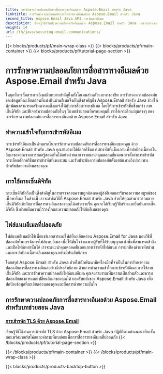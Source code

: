 ```yaml
---
title: การรักษาความปลอดภัยการสื่อสารทางอีเมลด้วย Aspose.Email สำหรับ Java
linktitle: การรักษาความปลอดภัยการสื่อสารทางอีเมลด้วย Aspose.Email สำหรับ Java
second_title: Aspose.Email Java API การจัดการอีเมล
description: เรียนรู้วิธีปรับปรุงความปลอดภัยอีเมลด้วย Aspose.Email สำหรับ Java บทช่วยสอนของเราครอบคลุมถึงการเข้ารหัส ลายเซ็นดิจิทัล และอื่นๆ เพื่อการสื่อสารทางอีเมลที่ปลอดภัย
weight: 14
url: /th/java/securing-email-communications/
---
```


{{< blocks/products/pf/main-wrap-class >}}
{{< blocks/products/pf/main-container >}}
{{< blocks/products/pf/tutorial-page-section >}}

# การรักษาความปลอดภัยการสื่อสารทางอีเมลด้วย Aspose.Email สำหรับ Java


ในยุคที่การสื่อสารทางอีเมลมีบทบาทสำคัญในทั้งโดเมนส่วนตัวและทางอาชีพ การรับรองความปลอดภัยของข้อมูลที่ละเอียดอ่อนที่แบ่งปันผ่านอีเมลจึงเป็นสิ่งสำคัญยิ่ง Aspose.Email สำหรับ Java ช่วยให้นักพัฒนาสามารถเสริมความแข็งแกร่งให้กับการสื่อสารทางอีเมล โดยให้การเข้ารหัสที่แข็งแกร่ง ลายเซ็นดิจิทัล และฟีเจอร์ความปลอดภัยอื่นๆ ในบทช่วยสอนที่ครอบคลุมนี้ เราได้เจาะลึกแง่มุมต่างๆ ของการรักษาความปลอดภัยการสื่อสารทางอีเมลด้วย Aspose.Email สำหรับ Java

## ทำความเข้าใจกับการเข้ารหัสอีเมล
การเข้ารหัสอีเมลเป็นด่านแรกในการรักษาความปลอดภัยการสื่อสารทางอีเมลของคุณ ด้วย Aspose.Email สำหรับ Java คุณสามารถใช้อัลกอริธึมการเข้ารหัสที่แข็งแกร่งเพื่อปกป้องเนื้อหาในอีเมลของคุณจากการสอดรู้สอดเห็นได้อย่างง่ายดาย เราแนะนำคุณตลอดขั้นตอนการตั้งค่าการเข้ารหัส การเลือกอัลกอริธึมการเข้ารหัสที่เหมาะสม และรับประกันความปลอดภัยตั้งแต่ต้นทางถึงปลายทางสำหรับข้อความอีเมลของคุณ

## การใช้ลายเซ็นดิจิทัล
ลายเซ็นดิจิทัลถือเป็นสิ่งสำคัญในการตรวจสอบความถูกต้องของผู้ส่งอีเมลและรับรองความสมบูรณ์ของเนื้อหาอีเมล ในส่วนนี้ เราจะสาธิตวิธีที่ Aspose.Email สำหรับ Java ช่วยให้คุณสามารถรวมลายเซ็นดิจิทัลเข้ากับการสื่อสารทางอีเมลของคุณได้อย่างราบรื่น คุณจะได้เรียนรู้วิธีสร้างและยืนยันลายเซ็นดิจิทัล ซึ่งช่วยเพิ่มความไว้วางใจและความปลอดภัยให้กับอีเมลของคุณ

## ไฟล์แนบอีเมลที่ปลอดภัย
ไฟล์แนบอีเมลมักใช้เพื่อแชร์เอกสารและไฟล์ที่ละเอียดอ่อน Aspose.Email for Java มอบวิธีที่ปลอดภัยในการจัดการไฟล์แนบอีเมล เพื่อให้มั่นใจว่าเฉพาะผู้รับที่ได้รับอนุญาตเท่านั้นที่สามารถเข้าถึงและเปิดไฟล์เหล่านั้นได้ เราจะแนะนำคุณตลอดขั้นตอนการเข้ารหัสไฟล์แนบ การปกป้องด้วยรหัสผ่าน และการปกป้องเนื้อหาอีเมลของคุณอย่างมีประสิทธิภาพ

โดยสรุป Aspose.Email สำหรับ Java ช่วยให้นักพัฒนามีเครื่องมือที่จำเป็นในการรักษาความปลอดภัยการสื่อสารทางอีเมลอย่างมีประสิทธิภาพ ด้วยการทำความเข้าใจการเข้ารหัสอีเมล การใช้ลายเซ็นดิจิทัล และการรักษาความปลอดภัยไฟล์แนบอีเมล คุณจะสามารถเพิ่มความเป็นส่วนตัวและความปลอดภัยของการแลกเปลี่ยนอีเมลของคุณได้ ยอมรับพลังของ Aspose.Email สำหรับ Java เพื่อปกป้องข้อมูลที่ละเอียดอ่อนของคุณและสื่อสารด้วยความมั่นใจ

## การรักษาความปลอดภัยการสื่อสารทางอีเมลด้วย Aspose.Email สำหรับบทช่วยสอน Java
### [การเข้ารหัส TLS ด้วย Aspose.Email](./tls-encryption/)
เรียนรู้วิธีใช้งานการเข้ารหัส TLS ด้วย Aspose.Email สำหรับ Java ปฏิบัติตามคำแนะนำทีละขั้นตอนพร้อมซอร์สโค้ดและคำถามที่พบบ่อยเพื่อการสื่อสารทางอีเมลที่ปลอดภัย
{{< /blocks/products/pf/tutorial-page-section >}}

{{< /blocks/products/pf/main-container >}}
{{< /blocks/products/pf/main-wrap-class >}}

{{< blocks/products/products-backtop-button >}}

